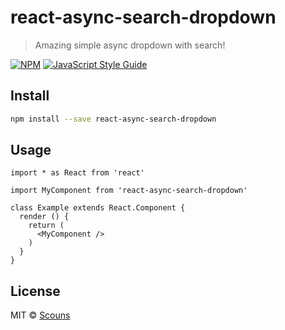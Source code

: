 # react-async-search-dropdown

> Amazing simple async dropdown with search!

[![NPM](https://img.shields.io/npm/v/react-async-search-dropdown.svg)](https://www.npmjs.com/package/react-async-search-dropdown) [![JavaScript Style Guide](https://img.shields.io/badge/code_style-standard-brightgreen.svg)](https://standardjs.com)

## Install

```bash
npm install --save react-async-search-dropdown
```

## Usage

```tsx
import * as React from 'react'

import MyComponent from 'react-async-search-dropdown'

class Example extends React.Component {
  render () {
    return (
      <MyComponent />
    )
  }
}
```

## License

MIT © [Scouns](https://github.com/Scouns)
